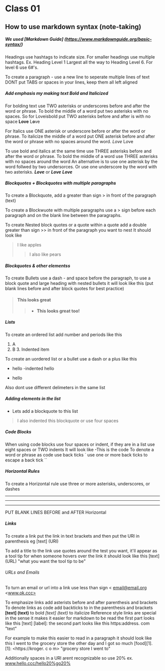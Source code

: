 # Class 01

## How to use markdown syntax (note-taking)
##### We used [Markdown Guide] (https://www.markdownguide.org/basic-syntax/)

Headings use hashtags to indicate size. For smaller headings use multiple hashtags. Ex. Heading Level 1 Largest all the way to Heading Level 6. For level 6 use 6#'s.

To create a paragraph - use a new line to seperate multiple lines of text 
DONT put TABS or spaces in your lines, keep them all left aligned

##### Add emphasis my making text Bold and Italicized

For bolding text use TWO asterisks or underscores before and after the word or phrase. To bold the middle of a word put two asterisks with no spaces. 
So for Loveisbold put TWO asterisks before and after is with no space
**Love**
L**o**ve
 
For Italics use ONE asterisk or underscore before or after the word or phrase.
To italicize the middle of a word put ONE asterisk before and after the word or phrase with no spaces around the word.
*Love*
L*o*ve

To use bold and italics at the same time use THREE asterisks before and after the word or phrase. To bold the middle of a word use THREE asterisks with no spaces around the word
An alternative is to use one asterisk by the word follwed by two undersorces. Or use one underscore by the word with two asterisks.
***Love***
or __*Love*__
**_Love_**
 
##### Blockquotes + Blockquotes with multiple paragraphs
 
To create a Blockquote, add a greater than sign > in front of the paragraph (text)
 
To create a Blockwuote with multiple paragraphs use a > sign before each paragraph and on the blank line between the paragraphs.
 
To create Nested block quotes or a quote within a quote add a double greater than sign >> in front of the paragraph you want to nest 
It should look like 

> I like apples
> 
>> I also like pears 

##### Blockquotes & other elementss

To create Bullets use a dash - and space before the paragraph, to use a block quote and large heading with nested bullets it will look like this 
(put blank lines before and after block quotes for best practice)

> #### This looks great
> 
>> - **This looks great too!**

##### Lists

To create an ordered list add number and periods like this
1. A
2. B
    3. Indented item

To create an uordered list or a bullet use a dash or a plus like this
- hello
    -indented hello
+ hello

Also dont use different delimeters in the same list

##### Adding elements in the list

- Lets add a blockquote to this list
 > I also indented this blockquote or use four spaces

##### Code Blocks

When using code blocks use four spaces or indent, if they are in a list use eight spaces or TWO indents 
It will look like 
-This is the code
        <html>
To denote a word or phrase as code use back ticks `
use one or more back ticks to escape a back tick ``
 
##### Horizontal Rules
 
To create a Horizontal rule use three or more asterisks, underscores, or dashes
 ***
 ---
 ___
 
PUT BLANK LINES BEFORE and AFTER Horizontal
 
##### Links
 
To create a link put the link in text brackets and then put the URl in parenthesis
 eg [text] (URl)
 
To add a title to the link use quotes around the test you want, it'll appear as a tool tip for when someone hovers over the link 
it should look like this [text] (URL) "what you want the tool tip to be"
 
###### URLs and Emails

To turn an email or url into a link use less than sign <
 <email@email.org>
 <www.ok.ccc>

To emphasize links add asterists before and after parenthesis and brackets
To denote links as code add backticks to in the parenthesis and brackets
  **[text] (text)** to bold 
   *[text] (text)* to italicize
Reference style links are special in the sense it makes it easier for markdown to be read
  the first part looks like this [text] [label]: 
  the second part looks like this https:address. com "text"  

For example to make this easier to read in a paragraph it should look like this
  I went to the grocery store the other day and I got so much [food][1].
  [1]: <https://kroger. c o m> "grocery store I went to"
  
Additionally spaces in a URl arent recognizable so use 20% ex. www.hello.ccc/hello20%go20%
 
 
 
